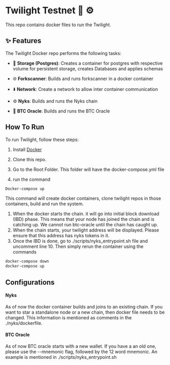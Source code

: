 # Twilight Testnet 🧪 ⚙️

This repo contains docker files to run the Twilight.

## ✨ Features

The Twilight Docker repo performs the following tasks:

- 🔧 **Storage (Postgres)**: Creates a container for postgres with respective volume for persistent storage, creates Databases and applies schemas

- 🌐 **Forkscanner**: Builds and runs forkscanner in a docker container

- ⬇️ **Network**: Create a network to allow inter container communication

- ⚙️ **Nyks**: Builds and runs the Nyks chain

- 🔌 **BTC Oracle**: Builds and runs the BTC Oracle 

##  How To Run

To run Twilight, follow these steps:

1. Install [Docker](https://www.docker.com/)

2. Clone this repo.

3. Go to the Root Folder. This folder will have the docker-compose.yml file

4. run the command

```bash
Docker-compose up
```

This command will create docker containers, clone twilight repos in those containers, build and run the system.

1. When the docker starts the chain. it will go into initial block download (IBD) phase. This means that your node has joined the chain and is catching up. We cannot run btc-oracle until the chain has caught up.
2. When the chain starts, your twilight address will be displayed. Please ensure that this address has nyks tokens in it.
3. Once the IBD is done, go to ./scripts/nyks_entrypoint.sh file and uncomment line 10. Then simply rerun the container using the commands 
```bash
docker-compose down
docker-compose up
```


## Configurations

#### Nyks
As of now the docker container builds and joins to an existing chain. If you want to star a standalone node or a new chain, then docker file needs to be changed. This information is mentioned as comments in the ./nyks/dockerfile. 

#### BTC Oracle
As of now BTC oracle starts with a new wallet. If you have a an old one, please use the --mnemonic flag, followed by the 12 word mnemonic. An example is mentioned in ./scripts/nyks_entrypoint.sh
